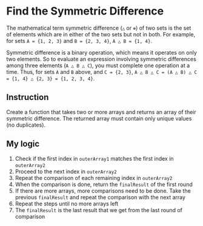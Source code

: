 # Find the Symmetric Difference

The mathematical term symmetric difference (`△` or `⊕`) of two sets is the set of elements which are in either of the two sets but not in both. For example, for sets `A = {1, 2, 3}` and `B = {2, 3, 4}`, `A △ B = {1, 4}`.

Symmetric difference is a binary operation, which means it operates on only two elements. So to evaluate an expression involving symmetric differences among three elements (`A △ B △ C`), you must complete one operation at a time. Thus, for sets `A` and `B` above, and `C = {2, 3}`, `A △ B △ C = (A △ B) △ C = {1, 4} △ {2, 3} = {1, 2, 3, 4}`.

## Instruction

Create a function that takes two or more arrays and returns an array of their symmetric difference. The returned array must contain only unique values (no duplicates).

## My logic

1. Check if the first index in `outerArray1` matches the first index in `outerArray2`
2. Proceed to the next index in `outerArray2`
3. Repeat the comparison of each remaining index in `outerArray2`
4. When the comparison is done, return the `finalResult` of the first round
5. If there are more arrays, more comparisons need to be done. Take the previous `finalResult` and repeat the comparison with the next array
6. Repeat the steps until no more arrays left
7. The `finalResult` is the last result that we get from the last round of comparison